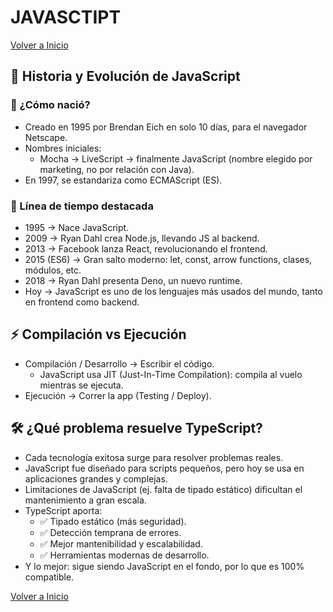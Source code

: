 # JAVASCTIPT

[Volver a Inicio](../../README.md)

## 📜 Historia y Evolución de JavaScript

### 🚀 ¿Cómo nació?

- Creado en 1995 por Brendan Eich en solo 10 días, para el navegador Netscape.
- Nombres iniciales:
  - Mocha → LiveScript → finalmente JavaScript (nombre elegido por marketing, no por relación con Java).
- En 1997, se estandariza como ECMAScript (ES).

### 📌 Línea de tiempo destacada

- 1995 → Nace JavaScript.
- 2009 → Ryan Dahl crea Node.js, llevando JS al backend.
- 2013 → Facebook lanza React, revolucionando el frontend.
- 2015 (ES6) → Gran salto moderno: let, const, arrow functions, clases, módulos, etc.
- 2018 → Ryan Dahl presenta Deno, un nuevo runtime.
- Hoy → JavaScript es uno de los lenguajes más usados del mundo, tanto en frontend como backend.

## ⚡ Compilación vs Ejecución

- Compilación / Desarrollo → Escribir el código.
  - JavaScript usa JIT (Just-In-Time Compilation): compila al vuelo mientras se ejecuta.
- Ejecución → Correr la app (Testing / Deploy).

## 🛠️ ¿Qué problema resuelve TypeScript?

- Cada tecnología exitosa surge para resolver problemas reales.
- JavaScript fue diseñado para scripts pequeños, pero hoy se usa en aplicaciones grandes y complejas.
- Limitaciones de JavaScript (ej. falta de tipado estático) dificultan el mantenimiento a gran escala.
- TypeScript aporta:
  - ✅ Tipado estático (más seguridad).
  - ✅ Detección temprana de errores.
  - ✅ Mejor mantenibilidad y escalabilidad.
  - ✅ Herramientas modernas de desarrollo.
- Y lo mejor: sigue siendo JavaScript en el fondo, por lo que es 100% compatible.

[Volver a Inicio](../../README.md)
